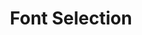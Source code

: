 ---
layout: subpage
type: subpage
title: "Font Selection"
assignment: "Grimm Fairy Tales"
sortorder: 1.3
deck: "One type family is all we’ll need here. The goal is to use minimal instances of the family because we’ll make use of other tools to achieve hierarchy."
brightspace: "https://brightspace.algonquincollege.com/d2l/home"
formsum: formative
---